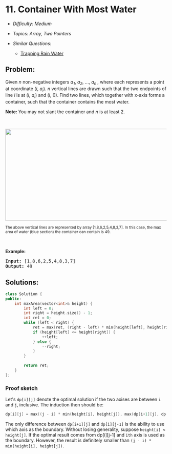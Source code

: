 # 11. Container With Most Water

* *Difficulty: Medium*

* *Topics: Array, Two Pointers*

* *Similar Questions:*

  * [Trapping Rain Water](trapping-rain-water.md)

## Problem:

<p>Given <i>n</i> non-negative integers <i>a<sub>1</sub></i>, <i>a<sub>2</sub></i>, ..., <i>a<sub>n&nbsp;</sub></i>, where each represents a point at coordinate (<i>i</i>, <i>a<sub>i</sub></i>). <i>n</i> vertical lines are drawn such that the two endpoints of line <i>i</i> is at (<i>i</i>, <i>a<sub>i</sub></i>) and (<i>i</i>, 0). Find two lines, which together with x-axis forms a container, such that the container contains the most water.</p>

<p><strong>Note:&nbsp;</strong>You may not slant the container and <i>n</i> is at least 2.</p>

<p>&nbsp;</p>

<p><img alt="" src="https://s3-lc-upload.s3.amazonaws.com/uploads/2018/07/17/question_11.jpg" style="width: 600px; height: 287px;" /></p>

<p><small>The above vertical lines are represented by array [1,8,6,2,5,4,8,3,7]. In this case, the max area of water (blue section) the container can contain&nbsp;is 49. </small></p>

<p>&nbsp;</p>

<p><strong>Example:</strong></p>

<pre>
<strong>Input:</strong> [1,8,6,2,5,4,8,3,7]
<strong>Output:</strong> 49</pre>

## Solutions:

```c++
class Solution {
public:
    int maxArea(vector<int>& height) {
        int left = 0;
        int right = height.size() - 1;
        int ret = 0;
        while (left < right) {
            ret = max(ret, (right - left) * min(height[left], height[right]));
            if (height[left] <= height[right]) {
                ++left;
            } else {
                --right;
            }
        }
        
        return ret;
    }
};
```

### Proof sketch
Let's `dp[i][j]` denote the optimal solution if the two axises are between `i` and `j`, inclusive. The induction then should be:

```c++
dp[i][j] = max((j - i) * min(height[i], height[j]), max(dp[i+1][j], dp[i][j-1]));
```

The only difference between `dp[i+1][j]` and `dp[i][j-1]` is the ability to use which axis as the boundary. Without losing generality, suppose `height[i] < height[j]`. If the optimal result comes from dp[i][j-1] and `ith` axis is used as the boundary. However, the result is definitely smaller than `(j - i) * min(height[i], height[j])`. 
